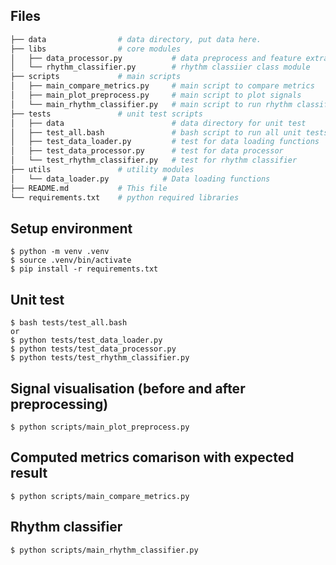 ## Files

``` bash
├── data                # data directory, put data here.
├── libs                # core modules
│   ├── data_processor.py           # data preprocess and feature extraction
│   └── rhythm_classifier.py        # rhythm classiier class module
├── scripts             # main scripts
│   ├── main_compare_metrics.py     # main script to compare metrics
│   ├── main_plot_preprocess.py     # main script to plot signals
│   └── main_rhythm_classifier.py   # main script to run rhythm classifier
├── tests               # unit test scripts
│   ├── data                        # data directory for unit test
│   ├── test_all.bash               # bash script to run all unit tests
│   ├── test_data_loader.py         # test for data loading functions
│   ├── test_data_processor.py      # test for data processor
│   └── test_rhythm_classifier.py   # test for rhythm classifier
├── utils               # utility modules
│   └── data_loader.py            # Data loading functions
├── README.md           # This file
└── requirements.txt    # python required libraries
```

## Setup environment

``` shell
$ python -m venv .venv
$ source .venv/bin/activate
$ pip install -r requirements.txt
```

## Unit test

``` shell
$ bash tests/test_all.bash
or
$ python tests/test_data_loader.py
$ python tests/test_data_processor.py
$ python tests/test_rhythm_classifier.py
```

## Signal visualisation (before and after preprocessing)

``` shell
$ python scripts/main_plot_preprocess.py
```

## Computed metrics comarison with expected result

``` shell
$ python scripts/main_compare_metrics.py
```

## Rhythm classifier
``` shell
$ python scripts/main_rhythm_classifier.py
```
